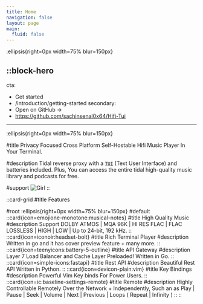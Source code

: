 ```yaml
---
title: Home
navigation: false
layout: page
main:
  fluid: false
---
```


:ellipsis{right=0px width=75% blur=150px}

::block-hero
---
cta:
  - Get started
  - /introduction/getting-started
secondary:
  - Open on GitHub →
  - https://github.com/sachinsenal0x64/Hifi-Tui
---
:ellipsis{right=0px width=75% blur=150px}

#title
Privacy Focused Cross Platform Self-Hostable Hifi Music Player In Your Terminal.

#description
Tidal reverse proxy with a [`TUI`](https://github.com/sachinsenal0x64/Hifi-Tui/tree/main/tui) (Text User Interface) and batteries included. Plus, You can access the entire tidal high-quality music library and podcasts for free.

#support
![Girl](https://sachinsenal0x64.github.io/picx-images-hosting/test1.1ejfncjvbvuo.webp)
::

::card-grid
#title
Features

#root
:ellipsis{right=0px width=75% blur=150px}
#default
  ::card{icon=emojione-monotone:musical-notes}
  #title
  High Quality Music
  #description
  Support DOLBY ATMOS | MQA 96K | HI RES FLAC | FLAC LOSSLESS | HIGH | LOW | Up to 24-bit, 192 kHz.
  ::
  ::card{icon=iconoir:headset-bolt}
  #title
  Rich Terminal Player
  #description
  Written in go and it has cover preview feature + many more.
  :: 
  ::card{icon=teenyicons:battery-5-outline}
  #title
  API Gateway
  #description
  Layer 7 Load Balancer and Cache Layer Preloaded! Written in Go.
  ::
  ::card{icon=simple-icons:fastapi}
  #title
  Rest API
  #description
  Beautiful Rest API Written in Python.
  ::
  ::card{icon=devicon-plain:vim}
  #title
  Key Bindings
  #description
  Powerful Vim Key binds For Power Users.
  ::
  ::card{icon=ic:baseline-settings-remote}
  #title
  Remote
  #description
  Highly Controllable Remotely Over the Network + Independently, Such an as Play | Pause | Seek | Volume | Next | Previous | Loops ( Repeat | Infinity )
  ::
::
